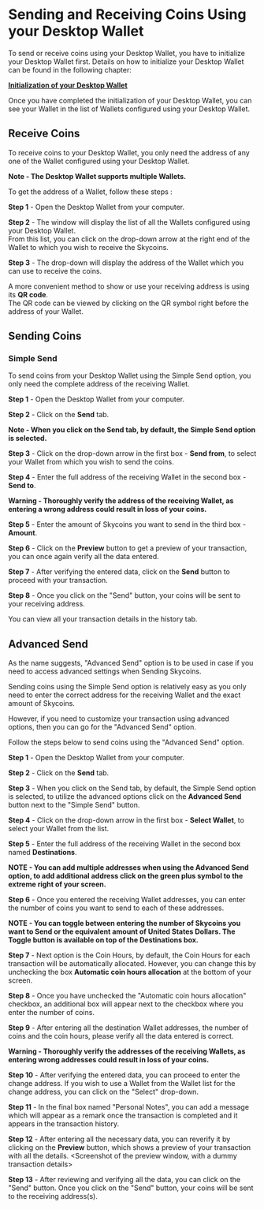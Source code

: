 # Sending and Receiving Coins Using your Desktop Wallet

To send or receive coins using your Desktop Wallet, you have to initialize your Desktop Wallet first. Details on how to initialize your Desktop Wallet can be found in the following chapter:

**[Initialization of your Desktop Wallet]()**

Once you have completed the initialization of your Desktop Wallet, you can see your Wallet in the list of Wallets configured using your Desktop Wallet.

## Receive Coins

To receive coins to your Desktop Wallet, you only need the address of any one of the Wallet configured using your Desktop Wallet.

**Note - The Desktop Wallet supports multiple Wallets.**

To get the address of a Wallet, follow these steps :

**Step 1** - Open the Desktop Wallet from your computer.

**Step 2** - The window will display the list of all the Wallets configured using your Desktop Wallet.  
From this list, you can click on the drop-down arrow at the right end of the Wallet to which you wish to receive the Skycoins.

**Step 3** - The drop-down will display the address of the Wallet which you can use to receive the coins.

A more convenient method to show or use your receiving address is using its **QR code**.  
The QR code can be viewed by clicking on the QR symbol right before the address of your Wallet.

## Sending Coins

### Simple Send

To send coins from your Desktop Wallet using the Simple Send option, you only need the complete address of the receiving Wallet.

**Step 1** - Open the Desktop Wallet from your computer.

**Step 2** - Click on the **Send** tab.

<Screenshot of the Desktop Wallet showing the Send window>

**Note - When you click on the Send tab, by default, the Simple Send option is selected.** 

**Step 3** - Click on the drop-down arrow in the first box - **Send from**, to select your Wallet from which you wish to send the coins.

**Step 4** - Enter the full address of the receiving Wallet in the second box - **Send to**.

**Warning - Thoroughly verify the address of the receiving Wallet, as entering a wrong address could result in loss of your coins.**

**Step 5** - Enter the amount of Skycoins you want to send in the third box - **Amount**.

**Step 6** - Click on the **Preview** button to get a preview of your transaction, you can once again verify all the data entered.
<Screenshot of the preview window with a dummy transaction>

**Step 7** - After verifying the entered data, click on the **Send** button to proceed with your transaction.

**Step 8** - Once you click on the "Send" button, your coins will be sent to your receiving address.

You can view all your transaction details in the history tab.

## Advanced Send
 
As the name suggests, "Advanced Send" option is to be used in case if you need to access advanced settings when Sending Skycoins.

Sending coins using the Simple Send option is relatively easy as you only need to enter the correct address for the receiving Wallet and the exact amount of Skycoins.

However, if you need to customize your transaction using advanced options, then you can go for the "Advanced Send" option.

Follow the steps below to send coins using the "Advanced Send" option.

**Step 1** - Open the Desktop Wallet from your computer.

**Step 2** - Click on the **Send** tab.

**Step 3** - When you click on the Send tab, by default, the Simple Send option is selected, to utilize the advanced options click on the **Advanced Send** button next to the "Simple Send" button.
<Screenshot highlighting the advanced send button in the send tab>

**Step 4** - Click on the drop-down arrow in the first box - **Select Wallet**, to select your Wallet from the list.

**Step 5** - Enter the full address of the receiving Wallet in the second box named **Destinations**.

**NOTE - You can add multiple addresses when using the Advanced Send option, to add additional address click on the green plus symbol to the extreme right of your screen.**

**Step 6** - Once you entered the receiving Wallet addresses, you can enter the number of coins you want to send to each of these addresses.

**NOTE - You can toggle between entering the number of Skycoins you want to Send or the equivalent amount of United States Dollars. The Toggle button is available on top of the Destinations box.**

**Step 7** - Next option is the Coin Hours, by default, the Coin Hours for each transaction will be automatically allocated. However, you can change this by unchecking the box **Automatic coin hours allocation** at the bottom of your screen.

**Step 8** - Once you have unchecked the "Automatic coin hours allocation" checkbox, an additional box will appear next to the checkbox where you enter the number of coins.

**Step 9** - After entering all the destination Wallet addresses, the number of coins and the coin hours, please verify all the data entered is correct.

**Warning - Thoroughly verify the addresses of the receiving Wallets, as entering wrong addresses could result in loss of your coins.**

**Step 10** - After verifying the entered data, you can proceed to enter the change address. If you wish to use a Wallet from the Wallet list for the change address, you can click on the "Select" drop-down.

**Step 11** - In the final box named "Personal Notes", you can add a message which will appear as a remark once the transaction is completed and it appears in the transaction history.

**Step 12** - After entering all the necessary data, you can reverify it by clicking on the **Preview** button, which shows a preview of your transaction with all the details.
<Screenshot of the preview window, with a dummy transaction details>

**Step 13** - After reviewing and verifying all the data, you can click on the "Send" button. Once you click on the "Send" button, your coins will be sent to the receiving address(s).
